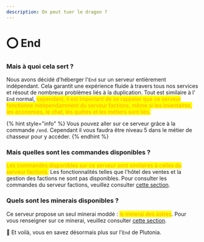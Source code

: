 ```yaml
---
description: On peut tuer le dragon ?
---
```


# ⭕ End

### Mais à quoi cela sert ?

Nous avons décidé d'héberger l'`End` sur un serveur entièrement indépendant. Cela garantit une expérience fluide à travers tous nos services et résout de nombreux problèmes liés à la duplication. Tout est similaire à l' `End` normal, <mark style="color:orange;">cependant, il est important de se rappeler que ce serveur fonctionne indépendamment du serveur factions, même si les inventaires, les économies, le chat, les quêtes et les métiers sont liés.</mark>

{% hint style="info" %}
Vous pouvez aller sur ce serveur grâce à la commande `/end`. Cependant il vous faudra être niveau 5 dans le métier de chasseur pour y accéder.
{% endhint %}



### Mais quelles sont les commandes disponibles ?

<mark style="color:orange;">Les commandes disponibles sur ce serveur sont similaires à celles du serveur factions.</mark> Les fonctionnalités telles que l'hôtel des ventes et la gestion des factions ne sont pas disponibles. Pour consulter les commandes du serveur factions, veuillez consulter [cette section](factions.md).



### Quels sont les minerais disponibles ?

Ce serveur propose un seul minerai moddé : <mark style="color:orange;">le minerai des astres</mark>. Pour vous renseigner sur ce minerai, veuillez consulter [cette section](../gameplay/les-blocs/minerais.md).



🎉 Et voilà, vous en savez désormais plus sur l'`End` de Plutonia.
